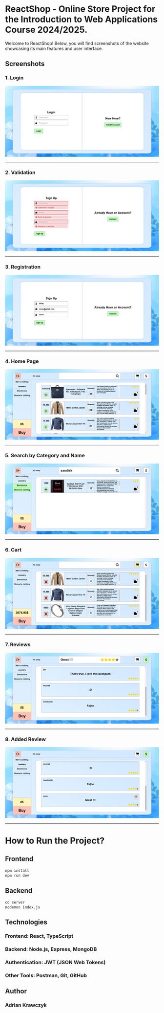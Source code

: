 # ReactShop - Online Store Project for the Introduction to Web Applications Course 2024/2025.

Welcome to ReactShop! Below, you will find screenshots of the website showcasing its main features and user interface.

## Screenshots

### 1. Login

![Login](./public/1.png)

---

### 2. Validation

![Validation](./public/2.png)

---

### 3. Registration

![Registration](./public/3.png)

---

### 4. Home Page

![Product Page](./public/4.png)

---

### 5. Search by Category and Name

![User Login](./public/5.png)

---

### 6. Cart

![User Registration](./public/7.png)

---

### 7. Reviews

![User Registration](./public/10.png)

---

### 8. Added Review

![User Registration](./public/11.png)

---

# How to Run the Project?

## Frontend

```
npm install
npm run dev
```

## Backend

```
cd server
nodemon index.js
```

## Technologies

### Frontend: React, TypeScript

### Backend: Node.js, Express, MongoDB

### Authentication: JWT (JSON Web Tokens)

### Other Tools: Postman, Git, GitHub

## Author
### Adrian Krawczyk
